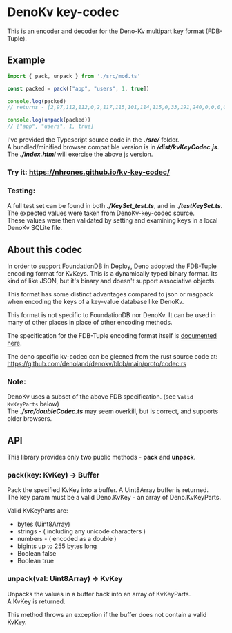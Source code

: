 # DenoKv key-codec

This is an encoder and decoder for the Deno-Kv multipart key format (FDB-Tuple).

## Example
```javascript
import { pack, unpack } from './src/mod.ts'

const packed = pack(["app", "users", 1, true])

console.log(packed) 
// returns - [2,97,112,112,0,2,117,115,101,114,115,0,33,191,240,0,0,0,0,0,0,39]

console.log(unpack(packed))
// ["app", "users", 1, true]
```
I've provided the Typescript source code in the **_./src/_** folder.    
A bundled/minified browser compatible version is in **_/dist/kvKeyCodec.js_**.     
The **_./index.html_** will exercise the above js version. 

### Try it: https://nhrones.github.io/kv-key-codec/ 

### Testing:
A full test set can be found in both **_./KeySet_test.ts_**, and in **_./testKeySet.ts_**.    
The expected values were taken from DenoKv-key-codec source.    
These values were then validated by setting and examining keys in a local DenoKv SQLite file.
<br/>

## About this codec
In order to support FoundationDB in Deploy, Deno adopted the FDB-Tuple encoding format for KvKeys. This is a dynamically typed binary format. Its kind of like JSON, but it's binary and doesn't support associative objects.   

This format has some distinct advantages compared to json or msgpack when encoding the keys of a key-value database like DenoKv.

This format is not specific to FoundationDB nor DenoKv. It can be used in many of other places in place of other encoding methods.

The specification for the FDB-Tuple encoding format itself is [documented here](https://github.com/apple/foundationdb/blob/master/design/tuple.md). 

The deno specific kv-codec can be gleened from the rust source code at:    
https://github.com/denoland/denokv/blob/main/proto/codec.rs
    
### Note: 
DenoKv uses a subset of the above FDB specification. (see `Valid KvKeyParts` below)    
The **_./src/doubleCodec.ts_** may seem overkill, but is correct, and supports older browsers.    

## API
This library provides only two public methods - **pack** and **unpack**.   

### pack(key: KvKey) -> Buffer
Pack the specified KvKey into a buffer. A Uint8Array buffer is returned.    
The key param must be a valid Deno.KvKey - an array of Deno.KvKeyParts.

Valid KvKeyParts are:
- bytes (Uint8Array)
- strings - ( including any unicode characters )
- numbers - ( encoded as a double )
- bigints up to 255 bytes long
- Boolean false
- Boolean true

### unpack(val: Uint8Array) -> KvKey
Unpacks the values in a buffer back into an array of KvKeyParts.   
A KvKey is returned.

This method throws an exception if the buffer does not contain a valid KvKey.

